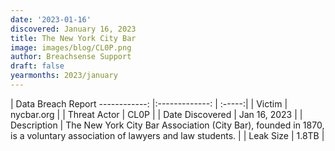```yaml
---
date: '2023-01-16'
discovered: January 16, 2023
title: The New York City Bar
image: images/blog/CL0P.png
author: Breachsense Support
draft: false
yearmonths: 2023/january
---
```



| Data Breach Report
------------:     |:-------------:    | :-----:|
| Victim      | nycbar.org      | 
| Threat Actor      | CL0P      | 
| Date Discovered      | Jan 16, 2023      | 
| Description      | The New York City Bar Association (City Bar), founded in 1870, is a voluntary association of lawyers and law students.      | 
| Leak Size      | 1.8TB      | 

